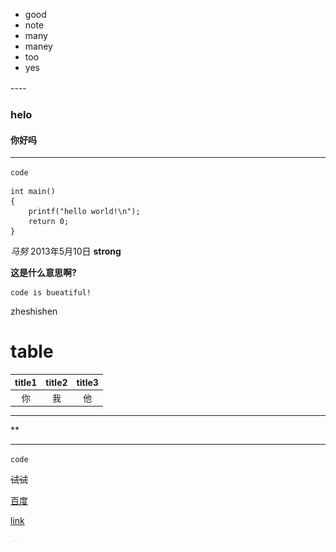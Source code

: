 

* good
* note
* many
* maney
* too
* yes

----　



### helo

#### 你好吗

---------------
`code`

```
int main()
{
	printf("hello world!\n");
	return 0;
}
```

*马努*
2013年5月10日
**strong**

**这是什么意思啊?**

```
code is bueatiful!
```

zheshishen

# table

|title1 |title2|title3|
|:-------:|:-------:|:------:|
|你		|我		|			他|

******
**
****

`code
`

~~试试~~

[百度](http://baidu.com)

[link](http://)

![image](/img/up.png)





